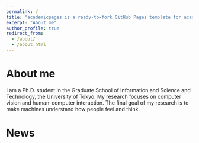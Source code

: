 ```yaml
---
permalink: /
title: "academicpages is a ready-to-fork GitHub Pages template for academic personal websites"
excerpt: "About me"
author_profile: true
redirect_from: 
  - /about/
  - /about.html
---
```


About me
======
I am a Ph.D. student in the Graduate School of Information and Science and Technology, the University of Tokyo.  My research focuses on computer vision and human-computer interaction. The final goal of my research is to make machines understand how people feel and think.

News
======

